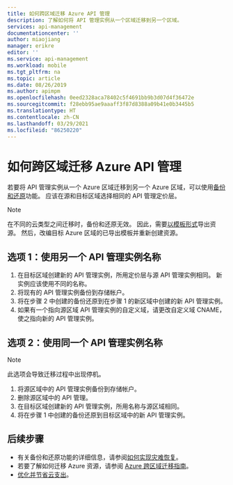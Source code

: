 ```yaml
---
title: 如何跨区域迁移 Azure API 管理
description: 了解如何将 API 管理实例从一个区域迁移到另一个区域。
services: api-management
documentationcenter: ''
author: miaojiang
manager: erikre
editor: ''
ms.service: api-management
ms.workload: mobile
ms.tgt_pltfrm: na
ms.topic: article
ms.date: 08/26/2019
ms.author: apimpm
ms.openlocfilehash: 0eed2328aca78402c5f4691bb9b3d07d4f36472e
ms.sourcegitcommit: f28ebb95ae9aaaff3f87d8388a09b41e0b3445b5
ms.translationtype: HT
ms.contentlocale: zh-CN
ms.lasthandoff: 03/29/2021
ms.locfileid: "86250220"
---
```

# <a name="how-to-migrate-azure-api-management-across-regions"></a>如何跨区域迁移 Azure API 管理
若要将 API 管理实例从一个 Azure 区域迁移到另一个 Azure 区域，可以使用[备份和还原](api-management-howto-disaster-recovery-backup-restore.md)功能。 应该在源和目标区域选择相同的 API 管理定价层。 

> [!NOTE]
> 在不同的云类型之间迁移时，备份和还原无效。 因此，需要[以模板形式](../azure-resource-manager/management/manage-resource-groups-portal.md#export-resource-groups-to-templates)导出资源。 然后，改编目标 Azure 区域的已导出模板并重新创建资源。 

## <a name="option-1-use-a-different-api-management-instance-name"></a>选项 1：使用另一个 API 管理实例名称

1. 在目标区域创建新的 API 管理实例，所用定价层与源 API 管理实例相同。 新实例应该使用不同的名称。 
1. 将现有的 API 管理实例备份到存储帐户。
1. 将在步骤 2 中创建的备份还原到在步骤 1 的新区域中创建的新 API 管理实例。
1. 如果有一个指向源区域 API 管理实例的自定义域，请更改自定义域 CNAME，使之指向新的 API 管理实例。 


## <a name="option-2-use-the-same-api-management-instance-name"></a>选项 2：使用同一个 API 管理实例名称

> [!NOTE]
> 此选项会导致迁移过程中出现停机。

1. 将源区域中的 API 管理实例备份到存储帐户。
1. 删除源区域中的 API 管理。 
1. 在目标区域创建新的 API 管理实例，所用名称与源区域相同。
1. 将在步骤 1 中创建的备份还原到目标区域中的新 API 管理实例。  


## <a name="next-steps"></a><a name="next-steps"> </a>后续步骤
* 有关备份和还原功能的详细信息，请参阅[如何实现灾难恢复](api-management-howto-disaster-recovery-backup-restore.md)。
* 若要了解如何迁移 Azure 资源，请参阅 [Azure 跨区域迁移指南](https://github.com/Azure/Azure-Migration-Guidance)。
* [优化并节省云支出](../cost-management-billing/costs/quick-acm-cost-analysis.md?WT.mc_id=costmanagementcontent_docsacmhorizontal_-inproduct-learn)。
